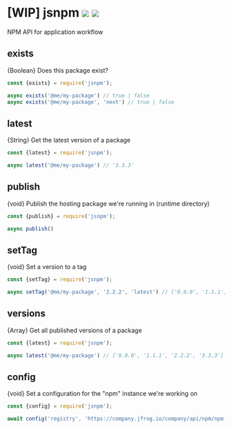 # [WIP] jsnpm [![](https://img.shields.io/npm/v/jsnpm.svg)](https://www.npmjs.com/package/jsnpm) [![](https://img.shields.io/badge/source--000000.svg?logo=github&style=social)](https://github.com/omrilotan/mono/tree/master/packages/jsnpm)

NPM API for application workflow

## exists
{Boolean} Does this package exist?
```js
const {exists} = require('jsnpm');

async exists('@me/my-package') // true | false
async exists('@me/my-package', 'next') // true | false
```

## latest
{String} Get the latest version of a package
```js
const {latest} = require('jsnpm');

async latest('@me/my-package') // '3.3.3'
```

## publish
{void} Publish the hosting package we're running in (runtime directory)
```js
const {publish} = require('jsnpm');

async publish()
```

## setTag
{void} Set a version to a tag
```js
const {setTag} = require('jsnpm');

async setTag('@me/my-package', '2.2.2', 'latest') // ['0.0.0', '1.1.1', '2.2.2', '3.3.3']
```

## versions
{Array} Get all published versions of a package
```js
const {latest} = require('jsnpm');

async latest('@me/my-package') // ['0.0.0', '1.1.1', '2.2.2', '3.3.3']
```

## config
{void} Set a configuration for the "npm" instance we're working on
```js
const {config} = require('jsnpm');

await config('registry', 'https://company.jfrog.io/company/api/npm/npm-company/')
```

